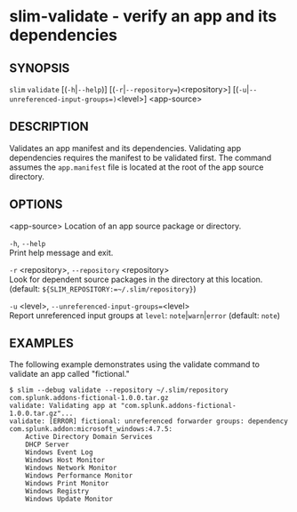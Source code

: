slim-validate - verify an app and its dependencies
==================================================

## SYNOPSIS

`slim` `validate` \[(`-h`|`--help`)] \[(`-r`|`--repository=`)&lt;repository>] \[(`-u`|`--unreferenced-input-groups=)`&lt;level>] &lt;app-source>

## DESCRIPTION

Validates an app manifest and its dependencies. Validating app dependencies requires the manifest to be validated first. The command 
assumes the `app.manifest` file is located at the root of the app source directory.

## OPTIONS

&lt;app-source>
Location of an app source package or directory.

`-h`, `--help`  
Print help message and exit.

`-r` &lt;repository>, `--repository` &lt;repository>  
Look for dependent source packages in the directory at this location. (default: `${SLIM_REPOSITORY:=~/.slim/repository}`)

`-u` &lt;level>, `--unreferenced-input-groups=`&lt;level>  
Report unreferenced input groups at `level`: `note`|`warn`|`error` (default: `note`)

## EXAMPLES

The following example demonstrates using the validate command to validate an app called "fictional."

```
$ slim --debug validate --repository ~/.slim/repository com.splunk.addons-fictional-1.0.0.tar.gz
validate: Validating app at "com.splunk.addons-fictional-1.0.0.tar.gz"...
validate: [ERROR] fictional: unreferenced forwarder groups: dependency com.splunk.addon:microsoft_windows:4.7.5:
    Active Directory Domain Services
    DHCP Server
    Windows Event Log
    Windows Host Monitor
    Windows Network Monitor
    Windows Performance Monitor
    Windows Print Monitor
    Windows Registry
    Windows Update Monitor
```
